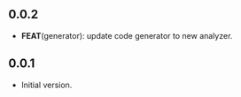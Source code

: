 ## 0.0.2

 - **FEAT**(generator): update code generator to new analyzer.

## 0.0.1

- Initial version.
